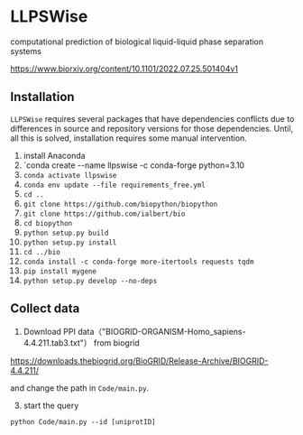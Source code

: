 # LLPSWise
computational prediction of biological liquid-liquid phase separation systems

https://www.biorxiv.org/content/10.1101/2022.07.25.501404v1

## Installation

`LLPSWise` requires several packages that have dependencies conflicts due to
differences in source and repository versions for those dependencies. Until, all
this is solved, installation requires some manual intervention.

1. install Anaconda
1. `conda create --name llpswise -c conda-forge python=3.10
1. `conda activate llpswise`
1. `conda env update --file requirements_free.yml`
1. `cd ..`
1. `git clone https://github.com/biopython/biopython`
1. `git clone https://github.com/ialbert/bio`
1. `cd biopython`
1. `python setup.py build`
1. `python setup.py install`
1. `cd ../bio`
1. `conda install -c conda-forge more-itertools requests tqdm`
1. `pip install mygene`
1. `python setup.py develop --no-deps`

## Collect data

1. Download PPI data（"BIOGRID-ORGANISM-Homo_sapiens-4.4.211.tab3.txt"） from biogrid

https://downloads.thebiogrid.org/BioGRID/Release-Archive/BIOGRID-4.4.211/

and change the path in `Code/main.py`.

3. start the query

`python Code/main.py --id [uniprotID]`
